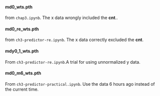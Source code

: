 #### md0_wts.pth
from `chap3.ipynb`. The x data wrongly included the **cnt**..

#### md0_re_wts.pth
from `ch3-predictor-re.ipynb`. The x data correctly excluded the **cnt**.

#### mdy0_1_wts.pth
From `ch3-predictor-re.ipynb`.A trial for using unnormalized y data.

#### md0_m6_wts.pth
From `ch3-predictor-practical.ipynb`. Use the data 6 hours ago instead of the current time.
